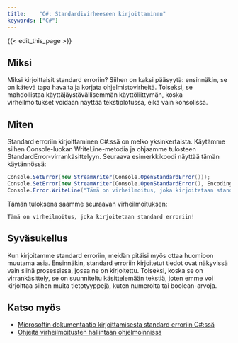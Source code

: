 ```yaml
---
title:    "C#: Standardivirheeseen kirjoittaminen"
keywords: ["C#"]
---
```


{{< edit_this_page >}}

## Miksi

Miksi kirjoittaisit standard erroriin? Siihen on kaksi pääsyytä: ensinnäkin, se on kätevä tapa havaita ja korjata ohjelmistovirheitä. Toiseksi, se mahdollistaa käyttäjäystävällisemmän käyttöliittymän, koska virheilmoitukset voidaan näyttää tekstiplotussa, eikä vain konsolissa.

## Miten

Standard erroriin kirjoittaminen C#:ssä on melko yksinkertaista. Käytämme siihen Console-luokan WriteLine-metodia ja ohjaamme tulosteen StandardError-virrankäsittelyyn. Seuraava esimerkkikoodi näyttää tämän käytännössä:

```C#
Console.SetError(new StreamWriter(Console.OpenStandardError()));
Console.SetError(new StreamWriter(Console.OpenStandardError(), Encoding.UTF8));
Console.Error.WriteLine("Tämä on virheilmoitus, joka kirjoitetaan standard erroriin!");
```

Tämän tuloksena saamme seuraavan virheilmoituksen:

```
Tämä on virheilmoitus, joka kirjoitetaan standard erroriin!
```

## Syväsukellus

Kun kirjoitamme standard erroriin, meidän pitäisi myös ottaa huomioon muutama asia. Ensinnäkin, standard erroriin kirjoitetut tiedot ovat näkyvissä vain siinä prosessissa, jossa ne on kirjoitettu. Toiseksi, koska se on virrankäsittely, se on suunniteltu käsittelemään tekstiä, joten emme voi kirjoittaa siihen muita tietotyyppejä, kuten numeroita tai boolean-arvoja.

## Katso myös

- [Microsoftin dokumentaatio kirjoittamisesta standard erroriin C#:ssä](https://docs.microsoft.com/fi-fi/dotnet/api/system.console.error)
- [Ohjeita virheilmoitusten hallintaan ohjelmoinnissa](https://www.toptal.com/software/error-handling-in-programming)